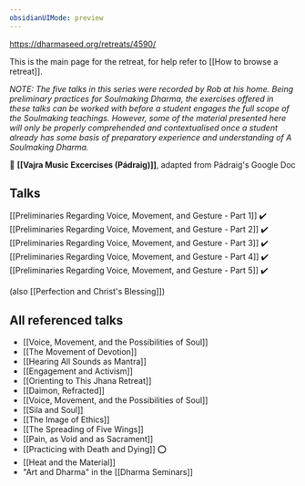 ```yaml
---
obsidianUIMode: preview
---
```

https://dharmaseed.org/retreats/4590/

This is the main page for the retreat, for help refer to [[How to browse a retreat]].

_NOTE: The five talks in this series were recorded by Rob at his home. Being preliminary practices for Soulmaking Dharma, the exercises offered in these talks can be worked with before a student engages the full scope of the Soulmaking teachings. However, some of the material presented here will only be properly comprehended and contextualised once a student already has some basis of preparatory experience and understanding of A Soulmaking Dharma._
<br/>

🙏 **[[Vajra Music Excercises (Pádraig)]]**, adapted from Pádraig's Google Doc
<br/>

## Talks
[[Preliminaries Regarding Voice, Movement, and Gesture - Part 1]] ✔️
[[Preliminaries Regarding Voice, Movement, and Gesture - Part 2]] ✔️
[[Preliminaries Regarding Voice, Movement, and Gesture - Part 3]] ✔️
[[Preliminaries Regarding Voice, Movement, and Gesture - Part 4]] ✔️
[[Preliminaries Regarding Voice, Movement, and Gesture - Part 5]] ✔️

(also [[Perfection and Christ's Blessing]])

## All referenced talks
- [[Voice, Movement, and the Possibilities of Soul]]
- [[The Movement of Devotion]]
- [[Hearing All Sounds as Mantra]]
- [[Engagement and Activism]]
- [[Orienting to This Jhana Retreat]]
- [[Daimon, Refracted]]
- [[Voice, Movement, and the Possibilities of Soul]]
- [[Sila and Soul]]
- [[The Image of Ethics]]
- [[The Spreading of Five Wings]]
- [[Pain, as Void and as Sacrament]]
- [[Practicing with Death and Dying]] ⭕
- [[Heat and the Material]]
- "Art and Dharma" in the [[Dharma Seminars]]
